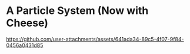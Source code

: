 # A Particle System (Now with Cheese)



https://github.com/user-attachments/assets/641ada34-89c5-4f07-9f84-0456a0431d85


